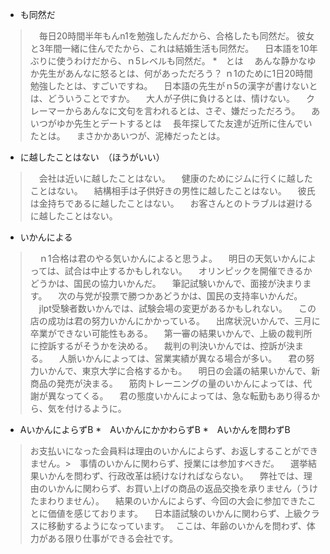 * も同然だ
>　毎日20時間半年もんn1を勉強したんだから、合格したも同然だ。
> 彼女と3年間一緒に住んでたから、これは結婚生活も同然だ。
>　日本語を10年ぶりに使うわけだから、ｎ5レベルも同然だ。
*　とは
>　あんな静かなゆか先生があんなに怒るとは、何があっただろう？
> ｎ1のために1日20時間勉強したとは、すごいですね。
>　日本語の先生がｎ5の漢字が書けないとは、どういうことですか。
>　大人が子供に負けるとは、情けない。
>　クレーマーからあんなに文句を言われるとは、さぞ、嫌だっただろう。
>　あいつがゆか先生とデートするとは
>　長年探してた友達が近所に住んでいたとは。
>　まさかかあいつが、泥棒だったとは。
* に越したことはない　（ほうがいい）
>　会社は近いに越したことはない。
>　健康のためにジムに行くに越したことはない。
>　結構相手は子供好きの男性に越したことはない。
>　彼氏は金持ちであるに越したことはない。
>　お客さんとのトラブルは避けるに越したことはない。
* いかんによる
>　ｎ1合格は君のやる気いかんによると思うよ。
>　明日の天気いかんによっては、試合は中止するかもしれない。
>　オリンピックを開催できるかどうかは、国民の協力いかんだ。
>　筆記試験いかんで、面接が決まります。
>　次の与党が投票で勝つかあどうかは、国民の支持率いかんだ。
>　jlpt受験者数いかんでは、試験会場の変更があるかもしれない。
>　この店の成功は君の努力いかんにかかっている。
>　出席状況いかんで、三月に卒業ができない可能性もある。
>　第一審の結果いかんで、上級の裁判所に控訴するがそうかを決める。
>　裁判の判決いかんでは、控訴が決まる。
>　人脈いかんによっては、営業実績が異なる場合が多い。
>　君の努力いかんで、東京大学に合格するかも。
>　明日の会議の結果いかんで、新商品の発売が決まる。
>　筋肉トレーニングの量のいかんによっては、代謝が異なってくる。
>　君の態度いかんによっては、急な転勤もあり得るから、気を付けるように。
* AいかんによらずB
*　AいかんにかかわらずB
*　Aいかんを問わずB
> お支払いになった会員料は理由のいかんによらず、お返しすることができません。>　事情のいかんに関わらず、授業には参加すべきだ。
>　選挙結果いかんを問わず、行政改革は続けなければならない。
>　弊社では、理由のいかんに関わらず、お買い上げの商品の返品交換を承りません（うけたまわりません）。
>　結果のいかんによらず、今回の大会に参加できたことに価値を感じております。
>　日本語試験のいかんに関わらず、上級クラスに移動するようになっています。　
> ここは、年齢のいかんを問わず、体力がある限り仕事ができる会社です。
>　